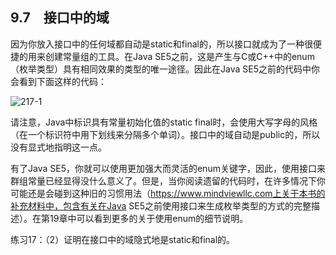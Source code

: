 ## 9.7　接口中的域

因为你放入接口中的任何域都自动是static和final的，所以接口就成为了一种很便捷的用来创建常量组的工具。在Java SE5之前，这是产生与C或C++中的enum（枚举类型）具有相同效果的类型的唯一途径。因此在Java SE5之前的代码中你会看到下面这样的代码：

![217-1](../Images/image02908.jpeg)

请注意，Java中标识具有常量初始化值的static final时，会使用大写字母的风格（在一个标识符中用下划线来分隔多个单词）。接口中的域自动是public的，所以没有显式地指明这一点。

有了Java SE5，你就可以使用更加强大而灵活的enum关键字，因此，使用接口来群组常量已经显得没什么意义了。但是，当你阅读遗留的代码时，在许多情况下你可能还是会碰到这种旧的习惯用法（https://www.mindviewllc.com上关于本书的补充材料中，包含有关在Java SE5之前使用接口来生成枚举类型的方式的完整描述）。在第19章中可以看到更多的关于使用enum的细节说明。

练习17：（2）证明在接口中的域隐式地是static和final的。